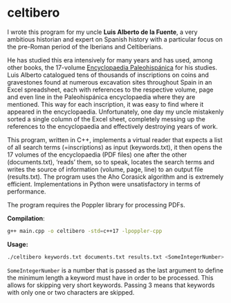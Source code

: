 # celtibero

I wrote this program for my uncle __Luis Alberto de la Fuente__, a very ambitious historian and expert on Spanish history with a particular focus on the pre-Roman period of the Iberians and Celtiberians.

He has studied this era intensively for many years and has used, among other books, the 17-volume [Encyclopaedia Paleohispánica](https://ifc-ojs.es/index.php/palaeohispanica) for his studies. Luis Alberto catalogued tens of thousands of inscriptions on coins and gravestones found at numerous excavation sites throughout Spain in an Excel spreadsheet, each with references to the respective volume, page and even line in the Paleohispánica encyclopaedia where they are mentioned. This way for each inscription, it was easy to find where it appeared in the encyclopaedia. Unfortunately, one day my uncle mistakenly sorted a single column of the Excel sheet, completely messing up the references to the encyclopaedia and effectively destroying years of work.

This program, written in C++, implements a virtual reader that expects a list of all search terms (=inscriptions) as input (keywords.txt), it then opens the 17 volumes of the encyclopaedia (PDF files) one after the other (documents.txt), ‘reads’ them, so to speak, locates the search terms and writes the source of information (volume, page, line) to an output file (results.txt). The program uses the Aho Corasick algorithm and is extremely efficient. Implementations in Python were unsatisfactory in terms of performance.

The program requires the Poppler library for processing PDFs.

__Compilation__:

```bash
g++ main.cpp -o celtibero -std=c++17 -lpoppler-cpp
```

__Usage:__

```bash
./celtibero keywords.txt documents.txt results.txt <SomeIntegerNumber>
```

`SomeIntegerNumber` is a number that is passed as the last argument to define the minimum length a keyword must have in order to be processed. This allows for skipping very short keywords. Passing 3 means that keywords with only one or two characters are skipped.
